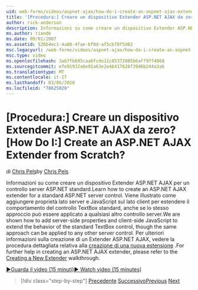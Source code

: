```yaml
---
uid: web-forms/videos/aspnet-ajax/how-do-i-create-an-aspnet-ajax-extender-from-scratch
title: '[Procedura:] Creare un dispositivo Extender ASP.NET AJAX da zero? | Microsoft Docs'
author: rick-anderson
description: Informazioni su come creare un dispositivo Extender ASP.NET AJAX per un controllo server ASP.NET standard. Viene illustrato come aggiungere proprietà lato server e JavaScript sul lato client...
ms.author: riande
ms.date: 09/01/2007
ms.assetid: 526b4ec1-4a80-4fae-bf0d-af5cb78f5d02
msc.legacyurl: /web-forms/videos/aspnet-ajax/how-do-i-create-an-aspnet-ajax-extender-from-scratch
msc.type: video
ms.openlocfilehash: 3a67fb695caa0fcde12c85372085b6aff97f4068
ms.sourcegitcommit: e7e91932a6e91a63e2e46417626f39d6b244a3ab
ms.translationtype: MT
ms.contentlocale: it-IT
ms.lasthandoff: 03/06/2020
ms.locfileid: "78625020"
---
```

# <a name="how-do-i-create-an-aspnet-ajax-extender-from-scratch"></a><span data-ttu-id="ef4d7-105">[Procedura:] Creare un dispositivo Extender ASP.NET AJAX da zero?</span><span class="sxs-lookup"><span data-stu-id="ef4d7-105">[How Do I:] Create an ASP.NET AJAX Extender from Scratch?</span></span>

<span data-ttu-id="ef4d7-106">di [Chris Pels](https://twitter.com/chrispels)</span><span class="sxs-lookup"><span data-stu-id="ef4d7-106">by [Chris Pels](https://twitter.com/chrispels)</span></span>

<span data-ttu-id="ef4d7-107">Informazioni su come creare un dispositivo Extender ASP.NET AJAX per un controllo server ASP.NET standard.</span><span class="sxs-lookup"><span data-stu-id="ef4d7-107">Learn how to create an ASP.NET AJAX extender for a standard ASP.NET server control.</span></span> <span data-ttu-id="ef4d7-108">Viene illustrato come aggiungere proprietà lato server e JavaScript sul lato client per estendere il comportamento del controllo TextBox standard, anche se lo stesso approccio può essere applicato a qualsiasi altro controllo server.</span><span class="sxs-lookup"><span data-stu-id="ef4d7-108">We are shown how to add server-side properties and client-side JavaScript to extend the behavior of the standard TextBox control, though the same approach can be applied to any other server control.</span></span> <span data-ttu-id="ef4d7-109">Per ulteriori informazioni sulla creazione di un Extender ASP.NET AJAX, vedere la procedura dettagliata relativa alla [creazione di una nuova estensione](../../overview/ajax-control-toolkit/getting-started/creating-a-custom-ajax-control-toolkit-control-extender-cs.md) .</span><span class="sxs-lookup"><span data-stu-id="ef4d7-109">For further help in creating an ASP.NET AJAX extender, please refer to the [Creating a New Extender](../../overview/ajax-control-toolkit/getting-started/creating-a-custom-ajax-control-toolkit-control-extender-cs.md) walkthrough.</span></span>

[<span data-ttu-id="ef4d7-110">&#9654;Guarda il video (15 minuti)</span><span class="sxs-lookup"><span data-stu-id="ef4d7-110">&#9654; Watch video (15 minutes)</span></span>](https://channel9.msdn.com/Blogs/ASP-NET-Site-Videos/how-do-i-create-an-aspnet-ajax-extender-from-scratch)

> [!div class="step-by-step"]
> <span data-ttu-id="ef4d7-111">[Precedente](how-do-i-trigger-an-updatepanel-refresh-from-a-dropdownlist-control.md)
> [Successivo](how-do-i-build-custom-server-controls-that-work-with-or-without-aspnet-ajax.md)</span><span class="sxs-lookup"><span data-stu-id="ef4d7-111">[Previous](how-do-i-trigger-an-updatepanel-refresh-from-a-dropdownlist-control.md)
[Next](how-do-i-build-custom-server-controls-that-work-with-or-without-aspnet-ajax.md)</span></span>
